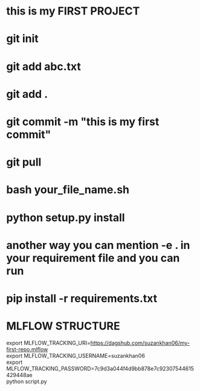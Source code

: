 # this is my FIRST PROJECT

# git init

# git add abc.txt

# git add .

# git commit -m "this is my first commit"

# git pull

# bash your_file_name.sh

# python setup.py install

# another way you can mention -e . in your requirement file and you can run

# pip install -r requirements.txt


# MLFLOW STRUCTURE

export MLFLOW_TRACKING_URI=https://dagshub.com/suzankhan06/my-first-repo.mlflow \
export MLFLOW_TRACKING_USERNAME=suzankhan06 \
export MLFLOW_TRACKING_PASSWORD=7c9d3a044f4d9bb878e7c92307544615429448ae \
python script.py

